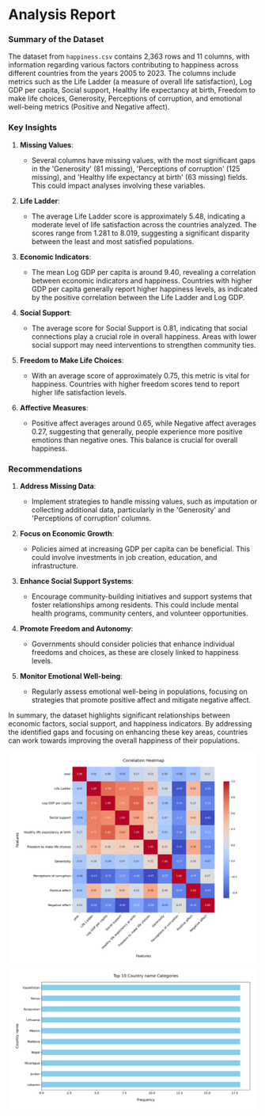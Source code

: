 # Analysis Report

### Summary of the Dataset

The dataset from `happiness.csv` contains 2,363 rows and 11 columns, with information regarding various factors contributing to happiness across different countries from the years 2005 to 2023. The columns include metrics such as the Life Ladder (a measure of overall life satisfaction), Log GDP per capita, Social support, Healthy life expectancy at birth, Freedom to make life choices, Generosity, Perceptions of corruption, and emotional well-being metrics (Positive and Negative affect). 

### Key Insights

1. **Missing Values**: 
   - Several columns have missing values, with the most significant gaps in the 'Generosity' (81 missing), 'Perceptions of corruption' (125 missing), and 'Healthy life expectancy at birth' (63 missing) fields. This could impact analyses involving these variables.

2. **Life Ladder**: 
   - The average Life Ladder score is approximately 5.48, indicating a moderate level of life satisfaction across the countries analyzed. The scores range from 1.281 to 8.019, suggesting a significant disparity between the least and most satisfied populations.

3. **Economic Indicators**:
   - The mean Log GDP per capita is around 9.40, revealing a correlation between economic indicators and happiness. Countries with higher GDP per capita generally report higher happiness levels, as indicated by the positive correlation between the Life Ladder and Log GDP.

4. **Social Support**:
   - The average score for Social Support is 0.81, indicating that social connections play a crucial role in overall happiness. Areas with lower social support may need interventions to strengthen community ties.

5. **Freedom to Make Life Choices**:
   - With an average score of approximately 0.75, this metric is vital for happiness. Countries with higher freedom scores tend to report higher life satisfaction levels.

6. **Affective Measures**:
   - Positive affect averages around 0.65, while Negative affect averages 0.27, suggesting that generally, people experience more positive emotions than negative ones. This balance is crucial for overall happiness.

### Recommendations

1. **Address Missing Data**:
   - Implement strategies to handle missing values, such as imputation or collecting additional data, particularly in the 'Generosity' and 'Perceptions of corruption' columns.

2. **Focus on Economic Growth**:
   - Policies aimed at increasing GDP per capita can be beneficial. This could involve investments in job creation, education, and infrastructure.

3. **Enhance Social Support Systems**:
   - Encourage community-building initiatives and support systems that foster relationships among residents. This could include mental health programs, community centers, and volunteer opportunities.

4. **Promote Freedom and Autonomy**:
   - Governments should consider policies that enhance individual freedoms and choices, as these are closely linked to happiness levels.

5. **Monitor Emotional Well-being**:
   - Regularly assess emotional well-being in populations, focusing on strategies that promote positive affect and mitigate negative affect.

In summary, the dataset highlights significant relationships between economic factors, social support, and happiness indicators. By addressing the identified gaps and focusing on enhancing these key areas, countries can work towards improving the overall happiness of their populations.

![Chart](./happiness_heatmap.png)
![Chart](./happiness_barplot.png)
